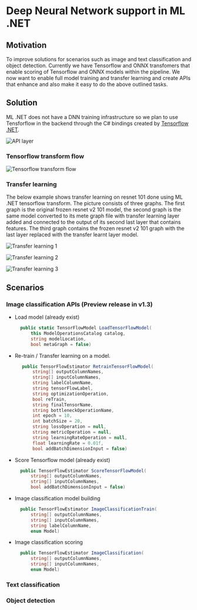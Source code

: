 # Deep Neural Network support in ML .NET
## Motivation
To improve solutions for scenarios such as image and text classification and object detection. Currently we have Tensorflow and ONNX transfomers that enable scoring of Tensorflow and ONNX models within the pipeline. We now want to enable full model training and transfer learning and create APIs that enhance and also make it easy to do the above outlined tasks. 

## Solution
ML .NET does not have a DNN training infrastructure so we plan to use Tensforflow in the backend through the C# bindings created by [Tensorflow .NET](https://github.com/SciSharp/TensorFlow.NET). 

![API layer](dnn_mlnet_layout.JPG)


### Tensorflow transform flow  
![Tensorflow transform flow](dnn_mlnet_transform.JPG)

### Transfer learning  

The below example shows transfer learning on resnet 101 done using ML .NET tensorflow transform. The picture consists of three graphs. The first graph is the original frozen resnet v2 101 model, the second graph is the same model converted to its mete graph file with transfer learning layer added and connected to the output of its second last layer that contains features. The third graph contains the frozen resnet v2 101 graph with the last layer replaced with the transfer learnt layer model.

![Transfer learning 1](tl_first.JPG)  

![Transfer learning 2](tl_second.JPG)  

![Transfer learning 3](tl_third.JPG)  

## Scenarios
### Image classification APIs (Preview release in v1.3)
- Load model (already exist)
  ```C#
    public static TensorFlowModel LoadTensorFlowModel(
        this ModelOperationsCatalog catalog,
        string modelLocation,
        bool metaGraph = false) 
  ```
-  Re-train / Transfer learning on a model.
  ```C#
        public TensorFlowEstimator RetrainTensorFlowModel(
            string[] outputColumnNames,
            string[] inputColumnNames,
            string labelColumnName,
            string tensorFlowLabel,
            string optimizationOperation,
            bool reTrain,
            string finalTensorName,
            string bottleneckOperationName,
            int epoch = 10,
            int batchSize = 20,
            string lossOperation = null,
            string metricOperation = null,
            string learningRateOperation = null,
            float learningRate = 0.01f,
            bool addBatchDimensionInput = false)
  ```
- Score Tensorflow model (already exist)
  ```C#
    public TensorFlowEstimator ScoreTensorFlowModel(
        string[] outputColumnNames,
        string[] inputColumnNames,
        bool addBatchDimensionInput = false)
  ```
- Image classification model building
  ```C#
    public TensorFlowEstimator ImageClassificationTrain(
        string[] outputColumnNames,
        string[] inputColumnNames,
        string labelColumnName,
        enum Model)
  ```
- Image classification scoring
  ```C#
    public TensorFlowEstimator ImageClassification(
        string[] outputColumnNames,
        string[] inputColumnNames,
        enum Model)
  ```

### Text classification
### Object detection